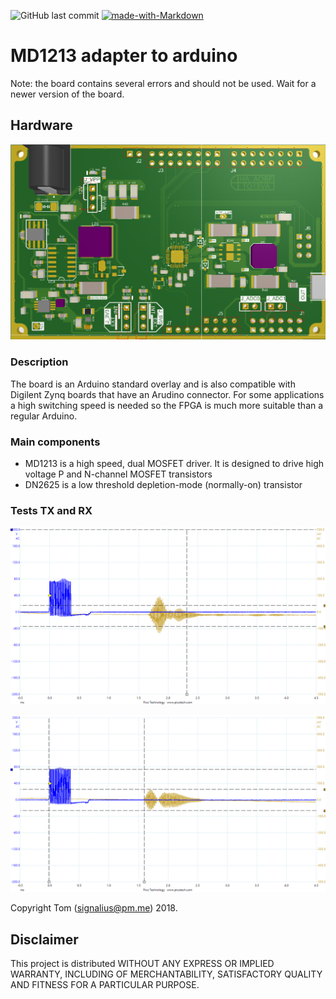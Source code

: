 ![GitHub last commit](https://img.shields.io/github/last-commit/signalius/AAE_Adapter_Arduino?color=red&style=plastic)
[![made-with-Markdown](https://img.shields.io/badge/Made%20with-Markdown-1f425f.svg)](http://commonmark.org)

# MD1213 adapter to arduino

Note: the board contains several errors and should not be used. Wait for a newer version of the board. 


## Hardware

![](/images/pcb.png)

### Description

The board is an Arduino standard overlay and is also compatible with Digilent Zynq boards that have an Arudino connector. For some applications a high switching speed is needed so the FPGA is much more suitable than a regular Arduino. 

### Main components

* MD1213 is a high speed, dual MOSFET driver. It is designed to drive high voltage P and N-channel MOSFET transistors 
* DN2625 is a low threshold depletion-mode (normally-on) transistor

### Tests TX and RX

![](/images/Test1.png)

![](/images/Test2.png)


Copyright Tom (signalius@pm.me) 2018.

## Disclaimer

This project is distributed WITHOUT ANY EXPRESS OR IMPLIED WARRANTY, INCLUDING OF MERCHANTABILITY, SATISFACTORY QUALITY AND FITNESS FOR A PARTICULAR PURPOSE. 

